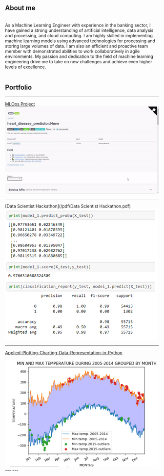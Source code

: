 ## About me
<br>
As a Machine Learning Engineer with experience in the banking sector, I have gained a strong understanding of artificial intelligence, data analysis and processing, and cloud computing. I am highly skilled in implementing machine learning models using advanced technologies for processing and storing large volumes of data. I am also an efficient and proactive team member with demonstrated abilities to work collaboratively in agile environments. My passion and dedication to the field of machine learning engineering drive me to take on new challenges and achieve even higher levels of excellence.
<br><br>

## Portfolio
---

<!-- ### Category Name 1  -->

[MLOps Project](https://github.com/Rasecado/MLops_project)
<img src="images/mlops_rimac.gif?raw=true"/>

---

<!-- ### Category Name 1  -->

[Data Scientist Hackathon](/pdf/Data Scientist Hackathon.pdf)
<img src="images/Hackaton1.png?raw=true"/>

---
[Applied-Plotting-Charting-Data-Representation-in-Python](https://github.com/Rasecado/Applied-Plotting-Charting-Data-Representation-in-Python/blob/main/Assignment2.ipynb)
<!-- <img src="images/dummy_thumbnail.jpg?raw=true"/> -->
<img src="images/assignment 2.png?raw=true"/>
---
---

